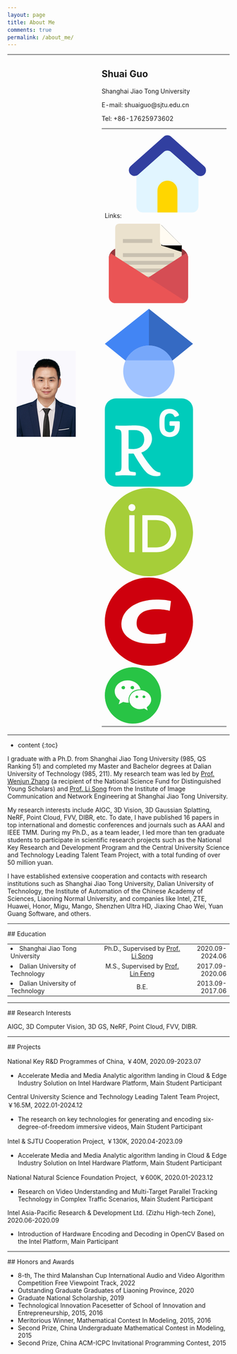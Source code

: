 ```yaml
---
layout: page
title: About Me
comments: true
permalink: /about_me/
---
```

<!-- 照片和基本信息 -->
<body>
    <table border="0">
      <tr>
        <td width="35%" align="center">
          <img src="/images/head.png"> 
        </td>
        <td width="6%" align="center">
          <!-- 如果这个单元格是空的，确保它的存在是有意义的 -->
        </td>
        <td width="59%" align="left">
          <h2>Shuai Guo</h2>
          <p>Shanghai Jiao Tong University</p>
          <p>E-mail: shuaiguo@sjtu.edu.cn</p>
          <p>Tel: +86-17625973602</p>
          <table border="0">
            <tr>
              <td align="left" colspan="3"> <!-- 合并列以简化布局 -->
                Links: 
                <a href="https://shuaiguouu.github.io/">
                  <!-- 确保电子邮件链接是直接指定的 -->
                  <span class="icon">
                    <svg t="1708407959196" class="icon" viewBox="0 0 1024 1024" version="1.1" xmlns="http://www.w3.org/2000/svg" p-id="22005" width="200" height="200"><path d="M872.06 377.73L554.19 94.54c-25.02-22.29-60.81-22.3-85.84-0.02L151.94 376.21V884.8c0 41.43 30.54 75.02 68.2 75.02h583.72c37.67 0 68.2-33.59 68.2-75.02V377.73z" fill="#E1F5FF" p-id="22006"></path><path d="M627.94 959.81H396.06V707.8c0-64.03 51.91-115.94 115.94-115.94s115.94 51.91 115.94 115.94v252.01z" fill="#FFD600" p-id="22007"></path><path d="M849.6 521.31L554.19 258.12c-24.46-21.79-61.37-21.8-85.84-0.02L174.38 519.8C131.64 557.87 64 527.52 64 470.29v-0.06a66.3 66.3 0 0 1 22.21-49.52L468.35 80.52c24.47-21.78 61.38-21.78 85.84 0.02L937.8 422.3a66.3 66.3 0 0 1 22.2 49.5c0 57.25-67.66 87.59-110.4 49.51z" fill="#313FA0" p-id="22008"></path></svg>
                  </span> 
                </a>
                <a href="mailto:{{ site.email }}">
                  <!-- 确保电子邮件链接是直接指定的 -->
                  <span class="icon">
                    <svg t="1708346904115" class="icon" viewBox="0 0 1024 1024" version="1.1" xmlns="http://www.w3.org/2000/svg" p-id="7073" width="200" height="200"><path d="M848.76288 333.62432H164.99712C99.32288 333.62432 46.08 386.87232 46.08 452.54144v297.28768c0 65.67424 53.24288 118.92224 118.91712 118.92224h683.77088c65.66912 0 118.91712-53.24288 118.91712-118.92224V452.54144c-0.00512-65.66912-53.248-118.91712-118.92224-118.91712z" fill="#96383D" p-id="7074"></path><path d="M639.8208 51.2h-474.8288a44.58496 44.58496 0 0 0-44.59008 44.59008v609.44896a44.57984 44.57984 0 0 0 44.59008 44.59008h683.776a44.58496 44.58496 0 0 0 44.59008-44.59008V304.73728L639.8208 51.2z" fill="#EBE2CE" p-id="7075"></path><path d="M551.4752 229.57568H209.59232v44.59008h341.88288v-44.59008zM209.59232 794.42432h594.58048v-44.5952H209.59232v44.5952z m0-89.18528h594.58048v-44.5952H209.59232v44.5952z m0-178.37568h594.58048v-44.5952H209.59232v44.5952z m0 89.18528h594.58048v-44.59008H209.59232v44.59008z m0-222.96576v44.59008h594.58048v-44.59008H209.59232z" fill="#C9C1B1" p-id="7076"></path><path d="M941.83936 393.31328L75.60704 955.02848c12.89216 10.93632 29.29664 17.77152 47.44192 17.77152H893.5936c40.91904 0 74.09152-33.4592 74.09152-74.74688V449.60768c-0.00512-22.58432-10.14784-42.58816-25.84576-56.2944z" fill="#D54D54" p-id="7077"></path><path d="M71.99232 396.5696C56.25344 410.18368 46.08 430.08512 46.08 452.54144v445.93152C46.08 939.53024 79.34976 972.8 120.40192 972.8h772.95104c18.20672 0 34.65216-6.79424 47.56992-17.664L71.99232 396.5696z" fill="#EA5455" p-id="7078"></path><path d="M655.52384 66.90816v236.8l237.82912 74.89024V304.73728z" fill="" p-id="7079"></path><path d="M640.66048 52.0448v207.2576a44.58496 44.58496 0 0 0 44.5952 44.5952h207.2576l-251.8528-251.8528z" fill="#FFFBF2" p-id="7080"></path></svg>
                  </span> 
                </a>
                <a href="https://scholar.google.com/citations?hl=zh-CN&user=ZMlpuqsAAAAJ&view_op=list_works&sortby=pubdate">
                    <span class="icon">
                        <svg t="1708344022368" class="icon" viewBox="0 0 1024 1024" version="1.1" xmlns="http://www.w3.org/2000/svg" p-id="1467" width="200" height="200"><path d="M512 822.24L0 405.334 512 0z" fill="#4285F4" p-id="1468"></path><path d="M512 822.24l512-416.906L512 0z" fill="#356AC3" p-id="1469"></path><path d="M512 725.334m-298.666 0a298.666 298.666 0 1 0 597.332 0 298.666 298.666 0 1 0-597.332 0Z" fill="#A0C3FF" p-id="1470"></path><path d="M242.074 597.334c47.936-100.906 150.784-170.668 269.926-170.668s221.99 69.762 269.926 170.668H242.074z" fill="#76A7FA" p-id="1471"></path></svg>
                    </span> 
                </a>
                <a href="https://www.researchgate.net/profile/Shuai-Guo-15">
                    <span class="icon">
                        <svg t="1708346022026" class="icon" viewBox="0 0 1024 1024" version="1.1" xmlns="http://www.w3.org/2000/svg" p-id="2496" width="200" height="200"><path d="M334.624 587.104a612.576 612.576 0 0 1-58.88-2.208v-216.224c11.232-0.768 24.8-1.152 41.856-1.28l25.216-0.096c73.568 0 114.976 37.92 114.976 106.24 0 69.216-47.008 113.536-123.136 113.536zM896.032 0h-768a128 128 0 0 0-128 128v768a128 128 0 0 0 128 128h768a128 128 0 0 0 128-128V128a128 128 0 0 0-128-128z m-249.6 888.8l-3.808 5.76c-10.752 4.896-27.872 7.84-44.288 7.84-52.48 0-96.672-20.224-126.24-55.808-35.2-40.576-87.52-118.144-136.704-205.824-28.32 0-38.912-0.224-52.608-0.896l-6.912-0.512v144.8c0 48.768 7.84 61.92 31.616 65.504l47.104 6.4 5.536 6.4v26.336l-6.656 6.4a3323.68 3323.68 0 0 0-115.712-2.688c-24.448 0-49.888 0.64-79.584 1.632l-29.792 1.12-6.56-6.4v-26.368l5.248-6.272 34.4-6.4c24.064-4.576 32-17.44 32-65.408V426.272c0-47.968-7.936-60.896-31.872-65.44l-34.464-6.432-5.504-6.176v-26.368l6.656-6.4c52.512 1.504 105.088 1.312 157.568-0.48 31.616-0.928 50.56-1.312 73.312-1.312 114.464 0 188.544 55.68 188.544 155.392 0 70.4-53.376 138.656-124.544 159.456 39.296 68.512 88.672 135.84 132.768 184.192 26.208 28.288 56.704 46.08 84.096 46.08l6.4 6.4z m223.616-586.464c0 19.36-0.352 28.576-1.44 38.816a172.384 172.384 0 0 1-5.76 30.688c-7.936 24.576-20.608 42.24-39.904 55.424-19.2 13.088-43.808 20.192-70.4 20.192-27.232 0-50.4-6.272-69.376-18.912-19.104-12.672-32.8-31.584-40.96-56.32a104.288 104.288 0 0 1-3.84-14.688 283.872 283.872 0 0 1-4.096-40.672 1036.544 1036.544 0 0 1 0-64.64c0.48-13.6 1.824-27.232 4.192-40.608a99.84 99.84 0 0 1 3.808-14.688c8.192-24.8 21.888-43.648 40.992-56.32 18.976-12.672 42.24-18.944 69.472-18.944 13.984 0 26.656 1.664 38.048 4.96 11.36 3.328 21.504 7.84 30.432 13.728s16.512 12.672 22.912 20.48c6.304 7.68 11.52 16 15.456 24.352 3.104 5.536 1.92 11.52-4.48 15.36l-32.416 13.28c-5.984 3.328-12.032 1.152-14.976-4.736-7.936-14.56-13.568-21.536-22.016-26.88a55.232 55.232 0 0 0-32.896-8.672c-14.72 0-21.504 2.272-32.384 9.952a53.504 53.504 0 0 0-21.152 28.704c-2.4 7.296-3.84 14.848-4.352 22.528a824.832 824.832 0 0 0 0 99.84c0.512 7.68 1.952 15.232 4.352 22.528 2.784 10.592 9.472 19.712 18.688 25.6a58.56 58.56 0 0 0 34.912 10.016c12.448 0.352 24.704-3.104 35.2-9.856 8.576-5.792 14.88-14.368 17.824-24.32l1.792-6.24c1.12-3.968 2.016-8.032 2.656-12.128 0.896-5.536 1.12-10.24 1.12-22.56h-49.376l-0.128-0.224c-6.528 0-10.88-4.352-10.88-10.88v-30.08c0-6.432 4.352-10.88 10.88-10.88h97.28c6.432 0 10.88 4.448 10.88 10.88z" fill="#00CCBB" p-id="2497"></path></svg>
                    </span> 
                </a>
                <a href="https://orcid.org/0000-0001-9102-6545">
                    <span class="icon">
                        <svg t="1708347159499" class="icon" viewBox="0 0 1024 1024" version="1.1" xmlns="http://www.w3.org/2000/svg" p-id="8920" width="200" height="200"><path d="M512 0C229.216 0 0 229.216 0 512s229.216 512 512 512 512-229.216 512-512S794.784 0 512 0zM314.4 186.784c22.4 0 40.416 18.4 40.416 40.416s-18.016 40.416-40.416 40.416a40.544 40.544 0 0 1-40.416-40.384c0-22.4 18.016-40.416 40.416-40.416z m-30.784 129.632h61.6v428.416H283.616z m151.968 0h166.4c158.368 0 228 113.184 228 214.4 0 109.984-86.016 214.4-227.2 214.4h-167.2z m61.6 55.584v317.6H595.2c139.616 0 171.616-105.984 171.616-158.816 0-86.016-54.784-158.816-174.816-158.816z" fill="#A6CE39" p-id="8921"></path></svg>
                    </span> 
                </a>  
                <a href="https://blog.csdn.net/qq_30565883?type=blog">
                    <span class="icon">
                        <svg t="1708346213000" class="icon" viewBox="0 0 1024 1024" version="1.1" xmlns="http://www.w3.org/2000/svg" p-id="3495" width="200" height="200"><path d="M512 0c282.784 0 512 229.216 512 512s-229.216 512-512 512S0 794.784 0 512 229.216 0 512 0z m189.952 752l11.2-108.224c-31.904 9.536-100.928 16.128-147.712 16.128-134.464 0-205.728-47.296-195.328-146.304 11.584-110.688 113.152-145.696 232.64-145.696 54.784 0 122.432 8.8 151.296 18.336L768 272.704C724.544 262.24 678.272 256 599.584 256c-203.2 0-388.704 94.88-406.4 263.488C178.336 660.96 303.584 768 535.616 768c80.672 0 138.464-6.432 166.336-16z" fill="#CE000D" p-id="3496"></path></svg>
                    </span> 
                </a>                
                <a href="https://pic.imgdb.cn/item/65d44ffa9f345e8d03bc1fa0.jpg">
                    <span class="icon">
                        <svg t="1708412862251" class="icon" viewBox="0 0 1024 1024" version="1.1" xmlns="http://www.w3.org/2000/svg" p-id="13296" width="128" height="128"><path d="M337.387283 341.82659c-17.757225 0-35.514451 11.83815-35.514451 29.595375s17.757225 29.595376 35.514451 29.595376 29.595376-11.83815 29.595376-29.595376c0-18.49711-11.83815-29.595376-29.595376-29.595375zM577.849711 513.479769c-11.83815 0-22.936416 12.578035-22.936416 23.6763 0 12.578035 11.83815 23.676301 22.936416 23.676301 17.757225 0 29.595376-11.83815 29.595376-23.676301s-11.83815-23.676301-29.595376-23.6763zM501.641618 401.017341c17.757225 0 29.595376-12.578035 29.595376-29.595376 0-17.757225-11.83815-29.595376-29.595376-29.595375s-35.514451 11.83815-35.51445 29.595375 17.757225 29.595376 35.51445 29.595376zM706.589595 513.479769c-11.83815 0-22.936416 12.578035-22.936416 23.6763 0 12.578035 11.83815 23.676301 22.936416 23.676301 17.757225 0 29.595376-11.83815 29.595376-23.676301s-11.83815-23.676301-29.595376-23.6763z" fill="#28C445" p-id="13297"></path><path d="M510.520231 2.959538C228.624277 2.959538 0 231.583815 0 513.479769s228.624277 510.520231 510.520231 510.520231 510.520231-228.624277 510.520231-510.520231-228.624277-510.520231-510.520231-510.520231zM413.595376 644.439306c-29.595376 0-53.271676-5.919075-81.387284-12.578034l-81.387283 41.433526 22.936416-71.768786c-58.450867-41.433526-93.965318-95.445087-93.965317-159.815029 0-113.202312 105.803468-201.988439 233.803468-201.98844 114.682081 0 216.046243 71.028902 236.023121 166.473989-7.398844-0.739884-14.797688-1.479769-22.196532-1.479769-110.982659 1.479769-198.289017 85.086705-198.289017 188.67052 0 17.017341 2.959538 33.294798 7.398844 49.572255-7.398844 0.739884-15.537572 1.479769-22.936416 1.479768z m346.265896 82.867052l17.757225 59.190752-63.630058-35.514451c-22.936416 5.919075-46.612717 11.83815-70.289017 11.83815-111.722543 0-199.768786-76.947977-199.768786-172.393063-0.739884-94.705202 87.306358-171.653179 198.289017-171.65318 105.803468 0 199.028902 77.687861 199.028902 172.393064 0 53.271676-34.774566 100.624277-81.387283 136.138728z" fill="#28C445" p-id="13298"></path></svg>
                    </span> 
                </a>
              </td>
            </tr>
          </table>
        </td>
      </tr>
    </table>
</body>


* content
{:toc}

<a> </a>

I graduate with a Ph.D. from Shanghai Jiao Tong University (985, QS Ranking 51) and completed my Master and Bachelor degrees at Dalian University of Technology (985, 211). My research team was led by <a href="https://ee.sjtu.edu.cn/FacultyDetail.aspx?id=14&infoid=66&flag=66">Prof. Wenjun Zhang</a> (a recipient of the National Science Fund for Distinguished Young Scholars) and <a href="https://ee.sjtu.edu.cn/FacultyDetail.aspx?id=22&infoid=66&flag=66">Prof. Li Song</a> from the Institute of Image Communication and Network Engineering at Shanghai Jiao Tong University.

My research interests include AIGC, 3D Vision, 3D Gaussian Splatting, NeRF, Point Cloud, FVV, DIBR, etc. To date, I have published 16 papers in top international and domestic conferences and journals such as AAAI and IEEE TMM. During my Ph.D., as a team leader, I led more than ten graduate students to participate in scientific research projects such as the National Key Research and Development Program and the Central University Science and Technology Leading Talent Team Project, with a total funding of over 50 million yuan.

I have established extensive cooperation and contacts with research institutions such as Shanghai Jiao Tong University, Dalian University of Technology, the Institute of Automation of the Chinese Academy of Sciences, Liaoning Normal University, and companies like Intel, ZTE, Huawei, Honor, Migu, Mango, Shenzhen Ultra HD, Jiaxing Chao Wei, Yuan Guang Software, and others.

<hr>
## Education

<table border="0">
    <tr>
        <td width="40%" align="left">
            <li>Shanghai Jiao Tong University</li>
        </td>
        <td width="2%" align="center">
            <a></a>
        </td>
        <td width="38%" align="middle">
            Ph.D., Supervised by <a href="https://ee.sjtu.edu.cn/FacultyDetail.aspx?id=22&infoid=66&flag=66">Prof. Li Song</a>
        </td>
        <td width="2%" align="center">
            <a></a>
        </td>
        <td width="18%" align="right">
            2020.09-2024.06
        </td>
    </tr>
    <tr>
        <td width="40%" align="left">
            <li>Dalian University of Technology</li>
        </td>
        <td width="2%" align="center">
            <a></a>
        </td>
        <td width="38%" align="middle">
            M.S., Supervised by <a href="http://faculty.dlut.edu.cn/fenglin/zh_CN/index.htm">Prof. Lin Feng</a>
        </td>
        <td width="2%" align="center">
            <a></a>
        </td>
        <td width="18%" align="right">
            2017.09-2020.06
        </td>
    </tr>
    <tr>
        <td width="40%" align="left">
            <li>Dalian University of Technology</li>
        </td>
        <td width="2%" align="center">
            <a></a>
        </td>
        <td width="38%" align="middle">
            B.E.
        </td>
        <td width="2%" align="center">
            <a></a>
        </td>
        <td width="18%" align="right">
            2013.09-2017.06
        </td>
    </tr>
</table>

<hr>
## Research Interests

AIGC, 3D Computer Vision, 3D GS, NeRF, Point Cloud, FVV, DIBR.

<hr>
## Projects

National Key R&D Programmes of China, ￥40M, 2020.09-2023.07
* Accelerate Media and Media Analytic algorithm landing in Cloud & Edge Industry Solution on Intel Hardware Platform, Main Student Participant

Central University Science and Technology Leading Talent Team Project, ￥16.5M, 2022.01-2024.12
* The research on key technologies for generating and encoding six-degree-of-freedom immersive videos, Main Student Participant

Intel & SJTU Cooperation Project, ￥130K, 2020.04-2023.09
* Accelerate Media and Media Analytic algorithm landing in Cloud & Edge Industry Solution on Intel Hardware Platform, Main Student Participant

National Natural Science Foundation Project, ￥600K, 2020.01-2023.12
* Research on Video Understanding and Multi-Target Parallel Tracking Technology in Complex Traffic Scenarios, Main Student Participant

Intel Asia-Pacific Research & Development Ltd. (Zizhu High-tech Zone), 2020.06-2020.09
* Introduction of Hardware Encoding and Decoding in OpenCV Based on the Intel Platform, Main Participant

<hr>
## Honors and Awards

* 8-th, The third Malanshan Cup International Audio and Video Algorithm Competition Free Viewpoint Track, 2022
* Outstanding Graduate Graduates of Liaoning Province, 2020
* Graduate National Scholarship, 2019
* Technological Innovation Pacesetter of School of Innovation and Entrepreneurship, 2015, 2016
* Meritorious Winner, Mathematical Contest In Modeling, 2015, 2016
* Second Prize, China Undergraduate Mathematical Contest in Modeling, 2015
* Second Prize, China ACM-ICPC Invitational Programming Contest, 2015
